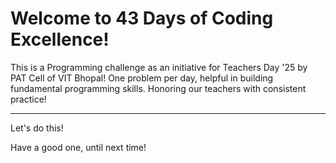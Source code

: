 # Welcome to 43 Days of Coding Excellence!

This is a Programming challenge as an initiative for Teachers Day '25 by PAT Cell of VIT Bhopal!
One problem per day, helpful in building fundamental programming skills. Honoring our teachers with consistent practice!

---

Let's do this!

Have a good one, until next time!

